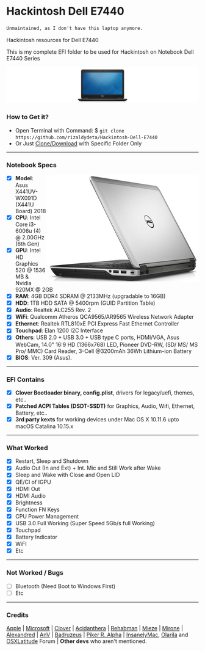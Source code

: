 # Hackintosh Dell E7440
```html
Unmaintained, as I don't have this laptop anymore.
```
Hackintosh resources for Dell E7440

This is my complete EFI folder to be used for Hackintosh on Notebook Dell E7440 Series

<img src="/img/dell.png?raw=true" alt="Dell E7440" align="center right">

### How to Get it?

- Open Terminal with Command: $ `git clone https://github.com/rizaldydeta/Hackintosh-Dell-E7440`
- Or Just [Clone/Download](https://github.com/rizaldydeta/Hackintosh-Dell-E7440.git) with Specific Folder Only

--------------------------------------------------------------------------------------------

### Notebook Specs
<img src="/img/e7440.png?raw=true" alt="Dell E7440" align="right">

- [x] <b>Model</b>: Asus X441UV-WX091D (X441U Board) 2018
- [x] <b>CPU</b>: Intel Core i3-6006u (4) @ 2.00GHz (6th Gen)
- [x] <b>GPU</b>: Intel HD Graphics 520 @ 1536 MB & Nvidia 920MX  @ 2GB
- [x] <b>RAM</b>: 4GB DDR4 SDRAM @ 2133MHz (upgradable to 16GB)
- [x] <b>HDD</b>: 1TB HDD SATA @ 5400rpm (GUID Partition Table)
- [x] <b>Audio</b>: Realtek ALC255 Rev. 2
- [x] <b>WiFi</b>: Qualcomm Atheros QCA9565/AR9565 Wireless Network Adapter
- [x] <b>Ethernet</b>: Realtek RTL810xE PCI Express Fast Ethernet Controller
- [x] <b>Touchpad</b>: Elan 1200 I2C Interface
- [x] <b>Others</b>: USB 2.0 + USB 3.0 + USB type C ports, HDMI/VGA, Asus WebCam, 14.0" 16:9 HD (1366x768) LED, Pioneer DVD-RW, (SD/ MS/ MS Pro/ MMC) Card Reader, 3-Cell @3200mAh 36Wh Lithium-ion Battery
- [x] <b>BIOS</b>: Ver. 309 (Asus).

--------------------------------------------------------------------------------------------

### EFI Contains
- [x] <b>Clover Bootloader binary, config.plist</b>, drivers for legacy/uefi, themes, etc..
- [x] <b>Patched ACPI Tables (DSDT-SSDT)</b> for Graphics, Audio, Wifi, Ethernet, Battery, etc..
- [x] <b>3rd party kexts</b> for working devices under Mac OS X 10.11.6 upto macOS Catalina 10.15.x
 
--------------------------------------------------------------------------------------------
 
### What Worked
- [x] Restart, Sleep and Shutdown
- [x] Audio Out (In and Ext) + Int. Mic and Still Work after Wake
- [x] Sleep and Wake with Close and Open LID
- [x] QE/CI of IGPU
- [x] HDMI Out
- [x] HDMI Audio
- [x] Brightness
- [x] Function FN Keys
- [x] CPU Power Management
- [x] USB 3.0 Full Working (Super Speed 5Gb/s full Working)
- [x] Touchpad
- [x] Battery Indicator
- [x] WiFI
- [x] Etc
 
--------------------------------------------------------------------------------------------
 
### Not Worked / Bugs
- [ ] Bluetooth (Need Boot to Windows First)
- [ ] Etc
 
--------------------------------------------------------------------------------------------

### Credits
[Apple](https://www.apple.com) | [Microsoft](https://www.microsoft.com/en-us/windows) | [Clover](https://sourceforge.net/projects/cloverefiboot) | [Acidanthera](https://github.com/acidanthera) | [Rehabman](https://github.com/RehabMan/Laptop-DSDT-Patch) | [Mieze](https://github.com/Mieze/RTL8111_driver_for_OS_X) | [Mirone](https://github.com/Mirone/AppleHDAPatcher) | [Alexandred](https://github.com/alexandred/VoodooI2C) | [AnV](https://github.com/andyvand/FixEDID_Devel) | [Badruzeus](https://github.com/badruzeus) | [Piker R. Alpha](https://github.com/Piker-Alpha/ssdtPRGen.sh) | [InsanelyMac](https://www.insanelymac.com/forum), [Olarila](http://olarila.com/forum) and [OSXLatitude](https://osxlatitude.com/forums) Forum | <b>Other devs</b> who aren't mentioned.
